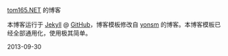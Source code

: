 [tom165.NET](http://www.tom165.net) 的博客

本博客运行于 [Jekyll](http://jekyllrb.com) @ [GitHub](http://github.com/tom165)，博客模板修改自 [yonsm](http://yonsm.net/) 的博客。本博客模板已经全部通用化，使用极其简单。



2013-09-30
